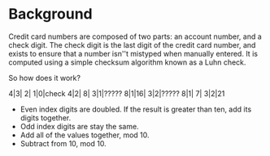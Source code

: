 Background
==========

Credit card numbers are composed of two parts: an account number, and a check digit. The check digit is the last digit of the credit card number, and exists to ensure that a number isn''t mistyped when manually entered. It is computed using a simple checksum algorithm known as a Luhn check. 

So how does it work?

4|3| 2| 1|0|check
4|2| 8| 3|1|?????
8|1|16| 3|2|?????
8|1| 7| 3|2|21

* Even index digits are doubled. If the result is greater than ten, add its digits together.
* Odd index digits are stay the same.
* Add all of the values together, mod 10.
* Subtract from 10, mod 10.

